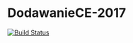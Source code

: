 # DodawanieCE-2017

[![Build Status](https://travis-ci.org/MikolajBalcerek/DodawanieCE-2017.svg?branch=travis)](https://travis-ci.org/MikolajBalcerek/DodawanieCE-2017)
